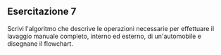 ## Esercitazione 7
Scrivi l'algoritmo che descrive le operazioni necessarie per effettuare il lavaggio manuale completo, interno ed esterno, di un'automobile e disegnane il flowchart.